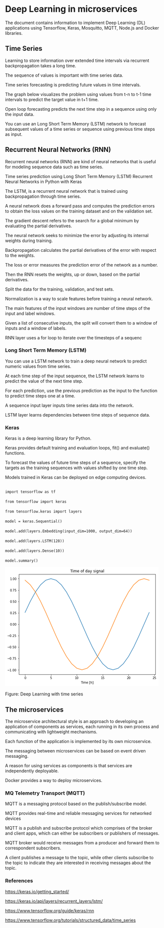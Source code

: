 # Deep Learning in microservices

The document contains information to implement Deep Learning (DL) applications using Tensorflow, Keras, Mosquitto, MQTT, Node.js and Docker libraries.

## Time Series

Learning to store information over extended time intervals via recurrent backpropagation takes a long time.

The sequence of values is important with time series data.

Time series forecasting is predicting future values in time intervals.

The graph below visualizes the problem using values from t-n to t-1 time intervals to predict the target value in t+1 time.

Open loop forecasting predicts the next time step in a sequence using only the input data.

You can use an Long Short Term Memory (LSTM) network to forecast subsequent values of a time series or sequence using previous time steps as input. 

## Recurrent Neural Networks (RNN)

Recurrent neural networks (RNN) are kind of neural networks that is useful for modeling sequence data such as time series.

Time series prediction using Long Short Term Memory (LSTM) Recurrent Neural Networks in Python with Keras

The LSTM, is a recurrent neural network that is trained using backpropagation through time series.

A neural network does a forward pass and computes the prediction errors to obtain the loss values on the training dataset and on the validation set.

The gradient descent refers to the search for a global minimum by evaluating the partial derivatives.

The neural network seeks to minimize the error by adjusting its internal weights during training.

Backpropagation calculates the partial derivatives of the error with respect to the weights.

The loss or error measures the prediction error of the network as a number.

Then the RNN resets the weights, up or down, based on the partial derivatives.

Split the data for the training, validation, and test sets.

Normalization is a way to scale features before training a neural network.

The main features of the input windows are number of time steps of the input and label windows.

Given a list of consecutive inputs, the split will convert them to a window of inputs and a window of labels.

RNN layer uses a for loop to iterate over the timesteps of a sequenc

### Long Short Term Memory (LSTM)

You can use a LSTM network to train a deep neural network to predict numeric values from time series.

At each time step of the input sequence, the LSTM network learns to predict the value of the next time step.

For each prediction, use the previous prediction as the input to the function to predict time steps one at a time.

A sequence input layer inputs time series data into the network. 

LSTM layer learns dependencies between time steps of sequence data.

### Keras

Keras is a deep learning library for Python.

Keras provides default training and evaluation loops, fit() and evaluate() functions.

To forecast the values of future time steps of a sequence, specify the targets as the training sequences with values shifted by one time step.

Models trained in Keras can be deployed on edge computing devices.

```

import tensorflow as tf

from tensorflow import keras

from tensorflow.keras import layers

model = keras.Sequential()

model.add(layers.Embedding(input_dim=1000, output_dim=64))

model.add(layers.LSTM(128))

model.add(layers.Dense(10))

model.summary()

```
![alt text](https://github.com/jylhakos/miscellaneous/blob/main/DeepLearning/1.png?raw=true)

Figure: Deep Learning with time series

## The microservices

The microservice architectural style is an approach to developing an application of components as services, each running in its own process and communicating with lightweight mechanisms.

Each function of the application is implemented by its own microservice.

The messaging between microservices can be based on event driven messaging.

A reason for using services as components is that services are independently deployable.

Docker provides a way to deploy microservices.

### MQ Telemetry Transport (MQTT)

MQTT is a messaging protocol based on the publish/subscribe model. 

MQTT provides real-time and reliable messaging services for networked devices

MQTT is a publish and subscribe protocol which comprises of the broker and client apps, which can either be subscribers or publishers of messages.

MQTT broker would receive messages from a producer and forward them to correspondent subscribers.

A client publishes a message to the topic, while other clients subscribe to the topic to indicate they are interested in receiving messages about the topic.

### References

https://keras.io/getting_started/

https://keras.io/api/layers/recurrent_layers/lstm/

https://www.tensorflow.org/guide/keras/rnn

https://www.tensorflow.org/tutorials/structured_data/time_series
